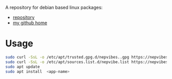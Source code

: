 A  repository for debian based  linux packages:

- [repository](https://github.com/nepvibes/external-apps)
- [my github home](https://nepvibes.github.io)


# Usage

```bash
sudo curl -SsL -o /etc/apt/trusted.gpg.d/nepvibes..gpg https://nepvibes.github.io/external-apps/debian/KEY.gpg
sudo curl -SsL -o /etc/apt/sources.list.d/nepvibe.list https://nepvibes.github.io/external-apps/debian/various.list
sudo apt update
sudo apt install  <app-name>
```
